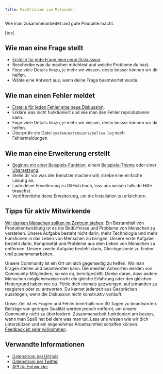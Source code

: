 ```yaml
---
Title: Richtlinien zum Mitmachen
---
```

Wie man zusammenarbeitet und gute Produkte macht.

[toc]

## Wie man eine Frage stellt

* [Erstelle für jede Frage eine neue Diskussion](https://github.com/datenstrom/yellow/discussions).
* Beschreibe was du machen möchtest und welche Probleme du hast.
* Füge viele Details hinzu, je mehr wir wissen, desto besser können wir dir helfen.
* Wähle eine Antwort aus, wenn deine Frage beantwortet wurde.

## Wie man einen Fehler meldet

* [Erstelle für jeden Fehler eine neue Diskussion](https://github.com/datenstrom/yellow/discussions).
* Erkläre was nicht funktioniert und wie man den Fehler reproduzieren kann.
* Füge viele Details hinzu, je mehr wir wissen, desto besser können wir dir helfen.
* Überprüfe die Datei `system/extensions/yellow.log` nach Fehlermeldungen.

## Wie man eine Erweiterung erstellt

* [Beginne mit einer Beispiels-Funktion](https://github.com/schulle4u/yellow-extension-helloworld), einem [Beispiels-Thema](https://github.com/schulle4u/yellow-extension-basic) oder einer [Übersetzung](https://github.com/datenstrom/yellow-extensions/tree/master/source/german).
* Stelle dir vor was der Benutzer machen will, strebe eine einfache Lösung an.
* Lade deine Erweiterung zu GitHub hoch, lass uns wissen falls du Hilfe brauchst.
* Veröffentliche deine Erweiterung, um die Installation zu erleichtern.

## Tipps für aktiv Mitwirkende

[Wir denken Menschen sollten im Zentrum stehen](/de/). Ein Bestandteil von Produktentwicklung ist es die Bedürfnisse und Probleme von Menschen zu verstehen. Unsere Aufgabe besteht nicht darin, mehr Technologie und mehr Funktionen in das Leben von Menschen zu bringen. Unsere erste Aufgabe besteht darin, Komplexität und Probleme aus dem Leben von Menschen zu entfernen. Unsere zweite Aufgabe besteht darin, Gleichgesinnte zu finden und zusammenarbeiten.

Unsere Community ist ein Ort um sich gegenseitig zu helfen. Wo man Fragen stellen und beantworten kann. Die meisten Antworten werden von Community-Mitgliedern, so wie du, bereitgestellt. Denke daran, dass andere Menschen möglicherweise nicht die gleiche Erfahrung oder den gleichen Hintergrund haben wie du. Fühle dich niemals gezwungen, auf jemanden zu reagieren oder zu antworten. Du kannst jederzeit aus Gesprächen aussteigen, wenn die Diskussion nicht konstruktiv verläuft. 

Unser Ziel ist es Fragen und Fehler innerhalb von 30 Tagen zu beantworten. Beiträge von geringer Qualität werden jedoch entfernt, um unsere Community nicht zu überfordern. Zusammenarbeit funktioniert am besten, wenn man Spaß hat bei dem was man tut. Lass uns wissen wie wir dich unterstützen und ein angenehmes Arbeitsumfeld schaffen können. [Feedback ist sehr willkommen](/de/contact/).

## Verwandte Informationen

* [Datenstrom bei GitHub](https://github.com/datenstrom)
* [Datenstrom bei Twitter](https://twitter.com/datendeveloper)
* [API für Entwickler](api-for-developers)
